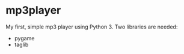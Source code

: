 # mp3player
My first, simple mp3 player using Python 3.
Two libraries are needed:
- pygame
- taglib
